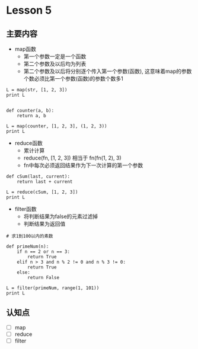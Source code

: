 # Lesson 5

## 主要内容

- map函数
    - 第一个参数一定是一个函数
    - 第二个参数及以后均为列表
    - 第二个参数及以后将分别逐个传入第一个参数(函数), 这意味着map的参数个数必须比第一个参数(函数)的参数个数多1

```
L = map(str, [1, 2, 3])
print L


def counter(a, b):
    return a, b

L = map(counter, [1, 2, 3], (1, 2, 3))
print L
```

- reduce函数
    - 累计计算
    - reduce(fn, [1, 2, 3]) 相当于 fn(fn(1, 2), 3)
    - fn中每次必须返回结果作为下一次计算的第一个参数

```
def cSum(last, current):
    return last + current

L = reduce(cSum, [1, 2, 3])
print L
```

- filter函数
    - 将判断结果为false的元素过滤掉
    - 判断结果为返回值

```
# 求1到100以内的素数

def primeNum(n):
    if n == 2 or n == 3:
        return True
    elif n > 3 and n % 2 != 0 and n % 3 != 0:
        return True
    else:
        return False

L = filter(primeNum, range(1, 101))
print L
```

## 认知点

- [ ] map
- [ ] reduce
- [ ] filter
